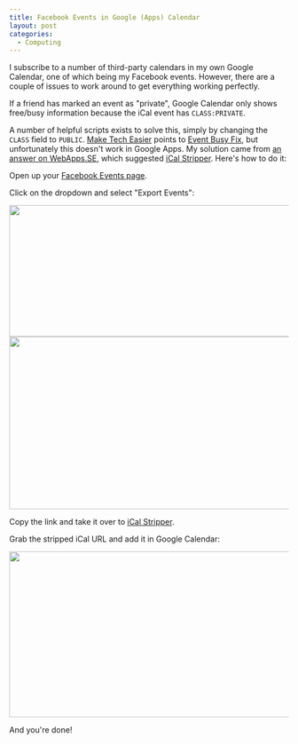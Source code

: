 ```yaml
---
title: Facebook Events in Google (Apps) Calendar
layout: post
categories:
  - Computing
---
```

I subscribe to a number of third-party calendars in my own Google Calendar, one of which being my Facebook events. However, there are a couple of issues to work around to get everything working perfectly.

If a friend has marked an event as "private", Google Calendar only shows free/busy information because the iCal event has `CLASS:PRIVATE`.

A number of helpful scripts exists to solve this, simply by changing the `CLASS` field to `PUBLIC`. [Make Tech Easier](http://maketecheasier.com/export-facebook-events-to-google-calendar/2011/07/29) points to [Event Busy Fix](http://eventbusyfix.info/), but unfortunately this doesn't work in Google Apps. My solution came from [an answer on WebApps.SE](https://webapps.stackexchange.com/a/10219/21553), which suggested [iCal Stripper](http://icalstripper.appspot.com/). Here's how to do it:

Open up your [Facebook Events page](https://www.facebook.com/events/).

Click on the dropdown and select "Export Events":

<img class="alignnone size-full wp-image-567" title="events-dropdown" src="https://cmbuckley.co.uk/files/2012/06/events-dropdown.png" alt="" width="511" height="237" srcset="https://cmbuckley.co.uk/files/2012/06/events-dropdown.png 511w, https://cmbuckley.co.uk/files/2012/06/events-dropdown-195x90.png 195w" sizes="(max-width: 511px) 100vw, 511px" />

<img class="alignnone size-full wp-image-568" title="events-export" src="https://cmbuckley.co.uk/files/2012/06/events-export.png" alt="" width="540" height="311" srcset="https://cmbuckley.co.uk/files/2012/06/events-export.png 540w, https://cmbuckley.co.uk/files/2012/06/events-export-195x112.png 195w" sizes="(max-width: 540px) 100vw, 540px" />

Copy the link and take it over to [iCal Stripper](http://icalstripper.appspot.com/).

Grab the stripped iCal URL and add it in Google Calendar:

<img class="alignnone size-full wp-image-569" title="add-google-calendar" src="https://cmbuckley.co.uk/files/2012/06/add-google-calendar.png" alt="" width="547" height="299" srcset="https://cmbuckley.co.uk/files/2012/06/add-google-calendar.png 547w, https://cmbuckley.co.uk/files/2012/06/add-google-calendar-195x106.png 195w" sizes="(max-width: 547px) 100vw, 547px" />

And you're done!

